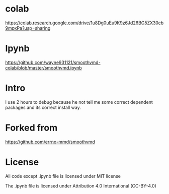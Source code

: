 # colab

https://colab.research.google.com/drive/1u8Dg0uEu9K9z6Jd26BG5ZX30cb9mpxPa?usp=sharing

# Ipynb

https://github.com/wayne931121/smoothvmd-colab/blob/master/smoothvmd.ipynb

# Intro

I use 2 hours to debug because he not tell me some correct dependent packages and its correct install way.

# Forked from

https://github.com/errno-mmd/smoothvmd

# License

All code except .ipynb file is licensed under MIT license

The .ipynb file is licensed under Attribution 4.0 International (CC-BY-4.0)
